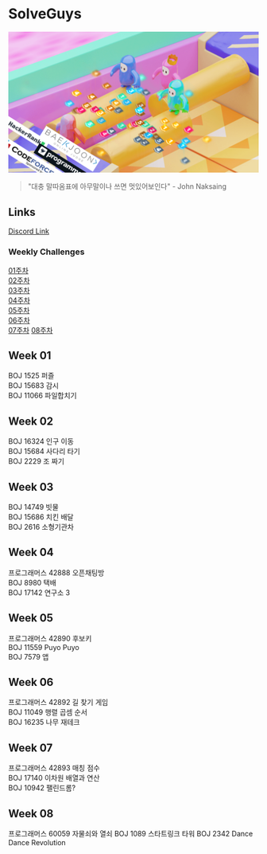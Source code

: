 # SolveGuys

![image](./Readme_Images/solveguys.png)
 
> "대충 말따옴표에 아무말이나 쓰면 멋있어보인다" - John Naksaing

## Links
[Discord Link](/about:blank#blocked)


### Weekly Challenges 

[01주차](./01week)  
[02주차](./02week)  
[03주차](./03week)  
[04주차](./04week)  
[05주차](./05week)  
[06주차](./06week)  
[07주차](./07week)
[08주차](./08week)

## Week 01

BOJ 1525 퍼즐  
BOJ 15683 감시  
BOJ 11066 파일합치기

## Week 02

BOJ 16324 인구 이동  
BOJ 15684 사다리 타기  
BOJ 2229 조 짜기

## Week 03

BOJ 14749 빗물  
BOJ 15686 치킨 배달  
BOJ 2616 소형기관차

## Week 04

프로그래머스 42888 오픈채팅방  
BOJ 8980 택배  
BOJ 17142 연구소 3

## Week 05

프로그래머스 42890 후보키  
BOJ 11559 Puyo Puyo  
BOJ 7579 앱

## Week 06

프로그래머스 42892 길 찾기 게임  
BOJ 11049 행렬 곱셈 순서  
BOJ 16235 나무 재테크

## Week 07
프로그래머스 42893 매칭 점수  
BOJ 17140 이차원 배열과 연산  
BOJ 10942 팰린드롬?  

## Week 08
프로그래머스 60059 자물쇠와 열쇠
BOJ 1089 스타트링크 타워
BOJ 2342 Dance Dance Revolution